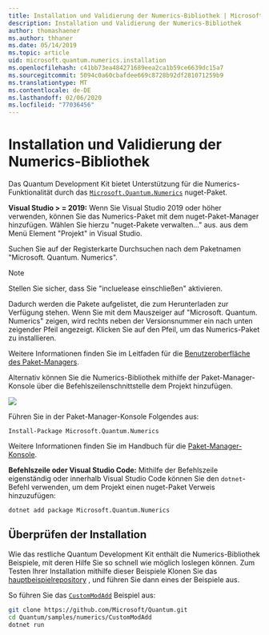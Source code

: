 ```yaml
---
title: Installation und Validierung der Numerics-Bibliothek | Microsoft-Dokumentation
description: Installation und Validierung der Numerics-Bibliothek
author: thomashaener
ms.author: thhaner
ms.date: 05/14/2019
ms.topic: article
uid: microsoft.quantum.numerics.installation
ms.openlocfilehash: c41bb73ea484271689eea2ca1b59ce6639dc15a7
ms.sourcegitcommit: 5094c0a60cbafdee669c8728b92df281071259b9
ms.translationtype: MT
ms.contentlocale: de-DE
ms.lasthandoff: 02/06/2020
ms.locfileid: "77036456"
---
```

# <a name="numerics-library-installation-and-validation"></a>Installation und Validierung der Numerics-Bibliothek

Das Quantum Development Kit bietet Unterstützung für die Numerics-Funktionalität durch das [`Microsoft.Quantum.Numerics`](https://www.nuget.org/packages/Microsoft.Quantum.Numerics) nuget-Paket.

**Visual Studio > = 2019:** Wenn Sie Visual Studio 2019 oder höher verwenden, können Sie das Numerics-Paket mit dem nuget-Paket-Manager hinzufügen.
Wählen Sie hierzu "nuget-Pakete verwalten..." aus. aus dem Menü Element "Projekt" in Visual Studio.

Suchen Sie auf der Registerkarte Durchsuchen nach dem Paketnamen "Microsoft. Quantum. Numerics".

> [!NOTE]
> Stellen Sie sicher, dass Sie "incluelease einschließen" aktivieren.

Dadurch werden die Pakete aufgelistet, die zum Herunterladen zur Verfügung stehen.
Wenn Sie mit dem Mauszeiger auf "Microsoft. Quantum. Numerics" zeigen, wird rechts neben der Versionsnummer ein nach unten zeigender Pfeil angezeigt.
Klicken Sie auf den Pfeil, um das Numerics-Paket zu installieren.

Weitere Informationen finden Sie im Leitfaden für die [Benutzeroberfläche des Paket-Managers](https://docs.microsoft.com/nuget/tools/package-manager-ui).

Alternativ können Sie die Numerics-Bibliothek mithilfe der Paket-Manager-Konsole über die Befehlszeilenschnittstelle dem Projekt hinzufügen.

![](../../media/vs2017-nuget-console-menu.png)

Führen Sie in der Paket-Manager-Konsole Folgendes aus:

```
Install-Package Microsoft.Quantum.Numerics
```

Weitere Informationen finden Sie im Handbuch für die [Paket-Manager-Konsole](https://docs.microsoft.com/nuget/tools/package-manager-console).

**Befehlszeile oder Visual Studio Code:** Mithilfe der Befehlszeile eigenständig oder innerhalb Visual Studio Code können Sie den `dotnet`-Befehl verwenden, um dem Projekt einen nuget-Paket Verweis hinzuzufügen:

```dotnetcli
dotnet add package Microsoft.Quantum.Numerics
```


## <a name="verifying-your-installation"></a>Überprüfen der Installation

Wie das restliche Quantum Development Kit enthält die Numerics-Bibliothek Beispiele, mit deren Hilfe Sie so schnell wie möglich loslegen können.
Zum Testen Ihrer Installation mithilfe dieser Beispiele Klonen Sie das [hauptbeispielrepository](https://github.com/Microsoft/Quantum) , und führen Sie dann eines der Beispiele aus.

So führen Sie das [`CustomModAdd`](https://github.com/microsoft/Quantum/tree/master/samples/numerics/CustomModAdd) Beispiel aus:

```bash
git clone https://github.com/Microsoft/Quantum.git
cd Quantum/samples/numerics/CustomModAdd
dotnet run
```
